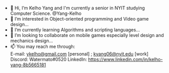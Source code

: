 - 👋 Hi, I’m Kelho Yang and I'm currently a senior in NYIT studying Computer Science. @Yang-Kelho
- 👀 I’m interested in Object-oriented programming and Video game design...
- 🌱 I’m currently learning Algorithms and scripting languages...
- 💞️ I’m looking to collaborate on mobile games especially level design and mechanics design...
- 📫 You may reach me through:   
        E-mail: ykelho@gmail.com [personal] ; kyang06@nyit.edu [work]
        Discord: Watermato#0520
        LinkedIn: https://www.linkedin.com/in/kelho-yang-8b5665181
        

<!---
Yang-Kelho/Yang-Kelho is a ✨ special ✨ repository because its `README.md` (this file) appears on your GitHub profile.
You can click the Preview link to take a look at your changes.
--->
